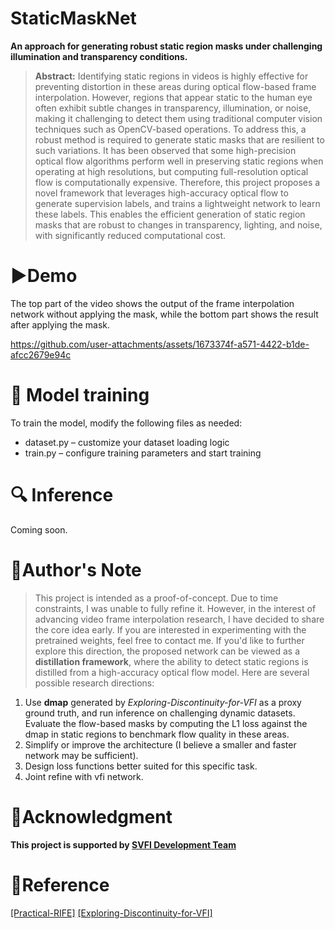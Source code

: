 # StaticMaskNet

**An approach for generating robust static region masks under challenging illumination and transparency conditions.**
> **Abstract:** Identifying static regions in videos is highly effective for preventing distortion in these areas during optical
> flow-based frame interpolation. However, regions that appear static to the human eye often exhibit subtle changes in
> transparency, illumination, or noise, making it challenging to detect them using traditional computer vision techniques
> such as OpenCV-based operations. To address this, a robust method is required to generate static masks that are
> resilient to such variations. It has been observed that some high-precision optical flow algorithms perform well in
> preserving static regions when operating at high resolutions, but computing full-resolution optical flow is
> computationally expensive. Therefore, this project proposes a novel framework that leverages high-accuracy optical flow
> to generate supervision labels, and trains a lightweight network to learn these labels. This enables the efficient
> generation of static region masks that are robust to changes in transparency, lighting, and noise, with significantly
> reduced computational cost.

# ▶️Demo

The top part of the video shows the output of the frame interpolation network without applying the mask, while the
bottom part shows the result after applying the mask.

https://github.com/user-attachments/assets/1673374f-a571-4422-b1de-afcc2679e94c

# 🚀 Model training

To train the model, modify the following files as needed:
- dataset.py – customize your dataset loading logic
- train.py – configure training parameters and start training

# 🔍 Inference

Coming soon.

# 📖Author's Note

>This project is intended as a proof-of-concept. Due to time constraints, I was unable to fully refine it. However, in the interest of advancing video frame interpolation research, I have decided to share the core idea early. If you are interested in experimenting with the pretrained weights, feel free to contact me. If you'd like to further explore this direction, the proposed network can be viewed as a **distillation framework**, where the ability to detect static regions is distilled from a high-accuracy optical flow model. Here are several possible research directions:

1. Use **dmap** generated by *Exploring-Discontinuity-for-VFI* as a proxy ground truth, and run inference on challenging dynamic datasets. Evaluate the flow-based masks by computing the L1 loss against the dmap in static regions to benchmark flow quality in these areas.
2. Simplify or improve the architecture (I believe a smaller and faster network may be sufficient).
3. Design loss functions better suited for this specific task.
4. Joint refine with vfi network.

# 🌟Acknowledgment
**This project is supported by [SVFI Development Team](https://github.com/Justin62628/Squirrel-RIFE)**

# 🔗Reference
[[Practical-RIFE]](https://github.com/hzwer/Practical-RIFE) [[Exploring-Discontinuity-for-VFI]](https://github.com/pandatimo/Exploring-Discontinuity-for-VFI)